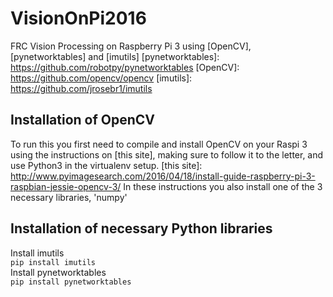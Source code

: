 # VisionOnPi2016
FRC Vision Processing on Raspberry Pi 3 using [OpenCV], [pynetworktables] and [imutils]
[pynetworktables]: https://github.com/robotpy/pynetworktables
[OpenCV]: https://github.com/opencv/opencv
[imutils]: https://github.com/jrosebr1/imutils

Installation of OpenCV
----------------------
To run this you first need to compile and install OpenCV on your Raspi 3 using the instructions on [this site], making sure to follow it to the letter, and use Python3 in the virtualenv setup.
[this site]: http://www.pyimagesearch.com/2016/04/18/install-guide-raspberry-pi-3-raspbian-jessie-opencv-3/
In these instructions you also install one of the 3 necessary libraries, 'numpy'

Installation of necessary Python libraries
------------------------------------------
Install imutils  
`pip install imutils`  
Install pynetworktables  
`pip install pynetworktables`  

